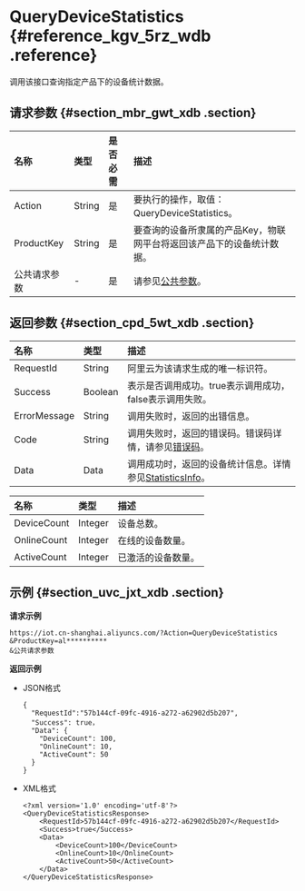 # QueryDeviceStatistics {#reference_kgv_5rz_wdb .reference}

调用该接口查询指定产品下的设备统计数据。

## 请求参数 {#section_mbr_gwt_xdb .section}

|名称|类型|是否必需|描述|
|:-|:-|:---|:-|
|Action|String|是|要执行的操作，取值：QueryDeviceStatistics。|
|ProductKey|String|是|要查询的设备所隶属的产品Key，物联网平台将返回该产品下的设备统计数据。|
|公共请求参数|-|是|请参见[公共参数](intl.zh-CN/云端开发指南/云端API参考/公共参数.md#)。|

## 返回参数 {#section_cpd_5wt_xdb .section}

|名称|类型|描述|
|:-|:-|:-|
|RequestId|String|阿里云为该请求生成的唯一标识符。|
|Success|Boolean|表示是否调用成功。true表示调用成功，false表示调用失败。|
|ErrorMessage|String|调用失败时，返回的出错信息。|
|Code|String|调用失败时，返回的错误码。错误码详情，请参见[错误码](intl.zh-CN/云端开发指南/云端API参考/错误码.md#)。|
|Data|Data|调用成功时，返回的设备统计信息。详情参见[StatisticsInfo](#table_cc4_dxt_xdb)。|

|名称|类型|描述|
|:-|:-|:-|
|DeviceCount|Integer|设备总数。|
|OnlineCount|Integer|在线的设备数量。|
|ActiveCount|Integer|已激活的设备数量。|

## 示例 {#section_uvc_jxt_xdb .section}

**请求示例**

```
https://iot.cn-shanghai.aliyuncs.com/?Action=QueryDeviceStatistics
&ProductKey=al**********
&公共请求参数
```

**返回示例**

-   JSON格式

    ```
    {
      "RequestId":"57b144cf-09fc-4916-a272-a62902d5b207",
      "Success": true，
      "Data": {
        "DeviceCount": 100,
        "OnlineCount": 10,
        "ActiveCount": 50
      }
    }
    
    ```

-   XML格式

    ```
    <?xml version='1.0' encoding='utf-8'?>
    <QueryDeviceStatisticsResponse>
        <RequestId>57b144cf-09fc-4916-a272-a62902d5b207</RequestId>
        <Success>true</Success>
        <Data>
            <DeviceCount>100</DeviceCount>
            <OnlineCount>10</OnlineCount>
            <ActiveCount>50</ActiveCount>
        </Data>
    </QueryDeviceStatisticsResponse>
    ```


